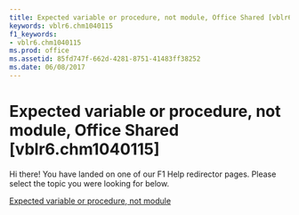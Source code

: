 ```yaml
---
title: Expected variable or procedure, not module, Office Shared [vblr6.chm1040115]
keywords: vblr6.chm1040115
f1_keywords:
- vblr6.chm1040115
ms.prod: office
ms.assetid: 85fd747f-662d-4281-8751-41483ff38252
ms.date: 06/08/2017
---
```



# Expected variable or procedure, not module, Office Shared [vblr6.chm1040115]

Hi there! You have landed on one of our F1 Help redirector pages. Please select the topic you were looking for below.

[Expected variable or procedure, not module](http://msdn.microsoft.com/library/53bca70b-31a5-fad2-a2ca-5e76c2140560%28Office.15%29.aspx)

